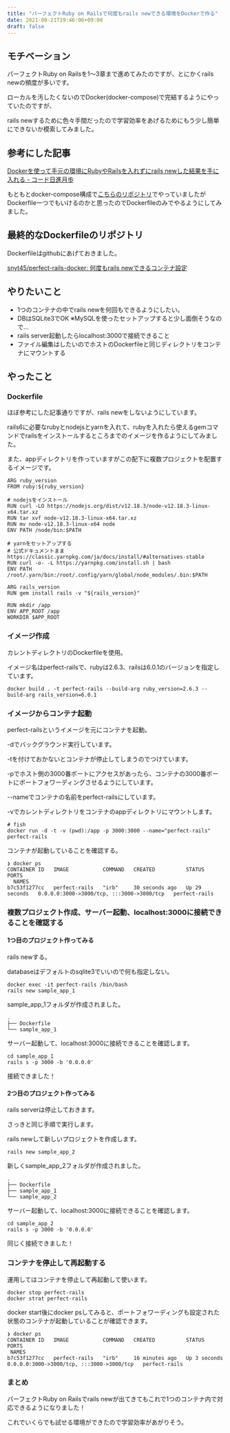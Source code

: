 ```yaml
---
title: "パーフェクトRuby on Railsで何度もrails newできる環境をDockerで作る"
date: 2021-08-21T19:46:06+09:00
draft: false
---
```


## モチベーション
パーフェクトRuby on Railsを1～3章まで進めてみたのですが、とにかくrails newの頻度が多いです。  

ローカルを汚したくないのでDocker(docker-compose)で完結するようにやっていたのですが、  

rails newするために色々手間だったので学習効率をあげるためにもう少し簡単にできないか模索してみました。  

## 参考にした記事

[Dockerを使って手元の環境にRubyやRailsを入れずにrails newした結果を手に入れる \- コード日進月歩](https://shinkufencer.hateblo.jp/entry/2020/08/06/233446)

もともとdocker-compose構成で[こちらのリポジトリ](https://github.com/snyt45/perfect-rails2)でやっていましたがDockerfile一つでもいけるのかと思ったのでDockerfileのみでやるようにしてみました。

## 最終的なDockerfileのリポジトリ

Dockerfileはgithubにあげておきました。

[snyt45/perfect\-rails\-docker: 何度もrails newできるコンテナ設定](https://github.com/snyt45/perfect-rails-docker)

## やりたいこと

- 1つのコンテナの中でrails newを何回もできるようにしたい。
- DBはSQLite3でOK ※MySQLを使ったセットアップすると少し面倒そうなので…
- rails server起動したらlocalhost:3000で接続できること
- ファイル編集はしたいのでホストのDockerfileと同じディレクトリをコンテナにマウントする

## やったこと

### Dockerfile

ほぼ参考にした記事通りですが、rails newをしないようにしています。  

rails6に必要なrubyとnodejsとyarnを入れて、rubyを入れたら使えるgemコマンドでrailsをインストールするところまでのイメージを作るようにしてみました。  

また、appディレクトリを作っていますがこの配下に複数プロジェクトを配置するイメージです。

```
ARG ruby_version
FROM ruby:${ruby_version}

# nodejsをインストール
RUN curl -LO https://nodejs.org/dist/v12.18.3/node-v12.18.3-linux-x64.tar.xz
RUN tar xvf node-v12.18.3-linux-x64.tar.xz
RUN mv node-v12.18.3-linux-x64 node
ENV PATH /node/bin:$PATH

# yarnをセットアップする
# 公式ドキュメントまま https://classic.yarnpkg.com/ja/docs/install/#alternatives-stable
RUN curl -o- -L https://yarnpkg.com/install.sh | bash
ENV PATH /root/.yarn/bin:/root/.config/yarn/global/node_modules/.bin:$PATH

ARG rails_version
RUN gem install rails -v "${rails_version}"

RUN mkdir /app
ENV APP_ROOT /app
WORKDIR $APP_ROOT
```

### イメージ作成

カレントディレクトリのDockerfileを使用。

イメージ名はperfect-railsで、rubyは2.6.3、railsは6.0.1のバージョンを指定しています。

```
docker build . -t perfect-rails --build-arg ruby_version=2.6.3 --build-arg rails_version=6.0.1
```

### イメージからコンテナ起動

perfect-railsというイメージを元にコンテナを起動。

-dでバックグラウンド実行しています。

-tを付けておかないとコンテナが停止してしまうのでつけています。

-pでホスト側の3000番ポートにアクセスがあったら、コンテナの3000番ポートにポートフォワーディングさせるようにしています。

--nameでコンテナの名前をperfect-railsにしています。

-vでカレントディレクトリをコンテナのappディレクトリにマウントします。

```
# fish
docker run -d -t -v (pwd):/app -p 3000:3000 --name="perfect-rails" perfect-rails
```

コンテナが起動していることを確認する。

```
❯ docker ps
CONTAINER ID   IMAGE           COMMAND   CREATED          STATUS          PORTS
  NAMES
b7c53f1277cc   perfect-rails   "irb"     30 seconds ago   Up 29 seconds   0.0.0.0:3000->3000/tcp, :::3000->3000/tcp   perfect-rails
```

### 複数プロジェクト作成、サーバー起動、localhost:3000に接続できることを確認する

#### 1つ目のプロジェクト作ってみる

rails newする。

databaseはデフォルトのsqlite3でいいので何も指定しない。

```
docker exec -it perfect-rails /bin/bash
rails new sample_app_1
```

sample_app_1フォルダが作成されました。
```
.
├── Dockerfile
└── sample_app_1
```

サーバー起動して、localhost:3000に接続できることを確認します。

```
cd sample_app_1
rails s -p 3000 -b '0.0.0.0'
```

接続できました！

#### 2つ目のプロジェクト作ってみる

rails serverは停止しておきます。

さっきと同じ手順で実行します。

rails newして新しいプロジェクトを作成します。

```
rails new sample_app_2
```

新しくsample_app_2フォルダが作成されました。
```
.
├── Dockerfile
├── sample_app_1
└── sample_app_2
```

サーバー起動して、localhost:3000に接続できることを確認します。

```
cd sample_app_2
rails s -p 3000 -b '0.0.0.0'
```

同じく接続できました！

### コンテナを停止して再起動する

運用してはコンテナを停止して再起動して使います。

```
docker stop perfect-rails
docker strat perfect-rails
```

docker start後にdocker psしてみると、ポートフォワーディングも設定された状態のコンテナが起動していることが確認できます。

```
❯ docker ps
CONTAINER ID   IMAGE           COMMAND   CREATED          STATUS         PORTS
 NAMES
b7c53f1277cc   perfect-rails   "irb"     16 minutes ago   Up 3 seconds   0.0.0.0:3000->3000/tcp, :::3000->3000/tcp   perfect-rails
```

### まとめ

パーフェクトRuby on Railsでrails newが出てきてもこれで1つのコンテナ内で対応できるようになりました！

これでいくらでも試せる環境ができたので学習効率があがりそう。
